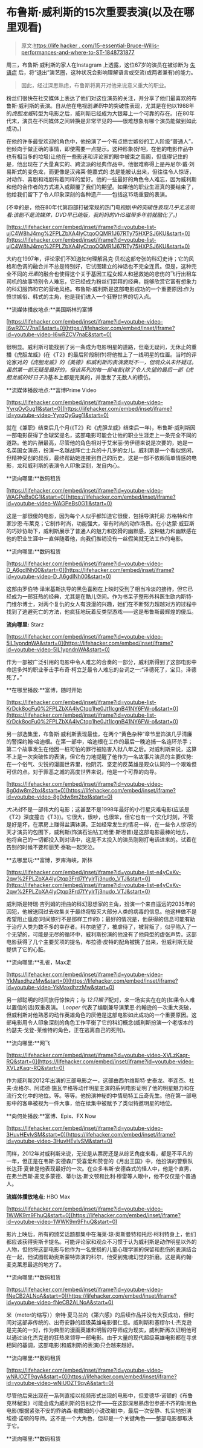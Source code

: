 # 布鲁斯·威利斯的15次重要表演(以及在哪里观看)

> 原文:[https://life hacker . com/15-essential-Bruce-Willis-performances-and-where-to-ST-1848731877](https://lifehacker.com/15-essential-bruce-willis-performances-and-where-to-st-1848731877)

周三，布鲁斯·威利斯的家人在Instagram 上透露，这位67岁的演员在被诊断为 [失语症](https://lifehacker.com/what-to-know-about-aphasia-besides-that-it-affects-you-1848728176) 后，将“退出”演艺圈，这种状况会影响理解语言或交流(或两者兼有)的能力。

> 因此，经过深思熟虑，布鲁斯将离开对他来说意义重大的职业。

粉丝们很快在社交媒体上表达了他们对这位演员的关注，并分享了他们最喜欢的布鲁斯·威利斯的表演。自从他在电视剧*兼职*中的突破性表现，尤其是在他以1988年的*虎胆龙威*转型为电影之后，威利斯已经成为大银幕上一个可靠的存在。(在80年代末，演员在不同媒体之间转换是非常罕见的——很难想象有哪个演员能做到如此成功。)

在他的许多最受欢迎的角色中，他扮演了一个有点愤世嫉俗的工人阶级“普通人”，他倾向于做正确的事情，即使需要一点提示。这种形象(好吧，在他的电影作品中也有相当多的垃圾)让他在一些影迷和评论家的眼中被束之高阁，但值得记住的是，他出现在了大量真实的、跨流派的经典作品中。他很难称得上是丹尼尔·戴·刘易斯式的变色龙，而更像是汉弗莱·鲍嘉式的:总是能被认出来，但往往令人惊讶，对动作、喜剧和戏剧有着同样的爱好。他的一些最好的角色令人难忘，因为威利斯和他的合作者的方式进入或颠覆了我们的期望。如果他的职业生涯真的要结束了，他给我们留下了令人印象深刻的各种遗产——包括这15场重要的表演。

(不幸的是，他在80年代第四部打破常规的热门电视剧*中的突破性表现几乎无法观看:该剧不是流媒体，DVD早已绝版，我妈妈的VHS磁带多年前就融化了。)*

 [https://lifehacker.com/embed/inset/iframe?id=youtube-list-ujC4W8hJ4mg%2FPLZbXA4lyCtqoOQMR1J67RTy75HXPSJ6KU&start=0](https://lifehacker.com/embed/inset/iframe?id=youtube-list-ujC4W8hJ4mg%2FPLZbXA4lyCtqoOQMR1J67RTy75HXPSJ6KU&start=0) 

大约在1997年，评论家们不知道如何理解吕克·贝松这部夸张的科幻史诗；它的风格和色调的融合并不总是特别好，它试图建立的神话也不完全连贯。但是，这种完全不同的*元素*的融合也使得这个关于基因工程女超人和拯救她的悲伤的飞行出租车司机的故事特别令人难忘，它已经成为粉丝们崇拜的经典，能够欣赏它富有想象力的科幻服饰和它的营地风格。布鲁斯·威利斯是这部电影成功的一个重要原因:作为愤世嫉俗、韩式的主角，他是我们进入一个狂野世界的切入点。

**流媒体播放地点:**美国斯林的富博

 [https://lifehacker.com/embed/inset/iframe?id=youtube-video-I6wRZCV7naE&start=0](https://lifehacker.com/embed/inset/iframe?id=youtube-video-I6wRZCV7naE&start=0) 

很明显。威利斯可能找到了另一条成为电影明星的道路，但毫无疑问，无休止的重播《虎胆龙威》(在《T2》的最后阶段制作)将他推上了一线明星的位置。当时的评论家对*的《虎胆龙威》*的《美德》*和*威利斯的表演褒贬不一，但观众从未怀疑过。虽然第一部无疑是最好的，但该系列的每一部电影(除了令人失望的最后一部*《虎胆龙威的好日子》*)基本上都是完美的，并激发了无数人的模仿。

**流媒体播放地点:**富博Prime Video

 [https://lifehacker.com/embed/inset/iframe?id=youtube-video-YyrqOyGug1I&start=0](https://lifehacker.com/embed/inset/iframe?id=youtube-video-YyrqOyGug1I&start=0) 

就在《兼职》结束后几个月(《T2》和《虎胆龙威》结束后一年)，布鲁斯·威利斯因一部电影获得了金球奖提名，这部电影可能会让他的职业生涯走上一条完全不同的道路。他的片酬最高，尽管他的角色相对于艾米丽·劳伊德来说是次要的，她是一名英国女演员，扮演一名越战阵亡士兵的十几岁的女儿。威利斯是一个看似悠闲，但精神受创的叔叔，最终帮助她连接到自己的历史。这是一部不依赖简单情感的电影，龙和威利斯的表演令人印象深刻，发自内心。

**流向哪里:**数码租赁

 [https://lifehacker.com/embed/inset/iframe?id=youtube-video-WAGPeBs0G1I&start=0](https://lifehacker.com/embed/inset/iframe?id=youtube-video-WAGPeBs0G1I&start=0) 

这是一部很傻的电影，因为每个人似乎都知道它很傻，包括导演托尼·苏格特和作家沙恩·布莱克；它制作时尚，功能强大，带有时尚的动作场景。在小达蒙·威亚斯的巧妙协助下，威利斯展示了普通人的魅力和狡猾的幽默感，这种魅力和幽默感在他的职业生涯中一直伴随着他，向我们推销没有一丝假笑就无法工作的电影。

**流向哪里:**数码租赁

 [https://lifehacker.com/embed/inset/iframe?id=youtube-video-D_A6gdlNh00&start=0](https://lifehacker.com/embed/inset/iframe?id=youtube-video-D_A6gdlNh00&start=0) 

这部由罗伯特·泽米基斯执导的黑色喜剧在上映时受到了相当冷淡的接待，但它已经成为一部狂热的经典，尤其是在酷儿空间。作为书呆子整形外科医生欧内斯特·门维尔博士，对两个复仇的女人有浪漫的兴趣，她们在不断努力超越对方的过程中找到了逃避死亡的方法，他疯狂地玩着反类型游戏——这是布鲁斯最辉煌的傻瓜。

**流向哪里:** Starz

 [https://lifehacker.com/embed/inset/iframe?id=youtube-video-5lL1ypndnWA&start=0](https://lifehacker.com/embed/inset/iframe?id=youtube-video-5lL1ypndnWA&start=0) 

作为一部被广泛引用的电影中令人难忘的合奏的一部分，威利斯得到了这部电影中命运多舛的职业拳击手布奇·柯立芝最令人难忘的台词之一:“泽德死了，宝贝。泽德死了。”

**在哪里播放:**富博，随时开始

 [https://lifehacker.com/embed/inset/iframe?id=youtube-list-KrDck8ocFu0%2FPLZbXA4lyCtqq1he0Jt1IcgnB41NY6FW-o&start=0](https://lifehacker.com/embed/inset/iframe?id=youtube-list-KrDck8ocFu0%2FPLZbXA4lyCtqq1he0Jt1IcgnB41NY6FW-o&start=0) 

另一部选集里，布鲁斯·威利斯表现最佳，在两个“黄色杂种”章节里饰演几乎清廉的警探约翰·哈迪根。在第一部中，哈迪根在工作的最后一晚追捕一名连环杀手；第二个故事发生在他因一桩可怕的罪行被陷害入狱八年之后。对威利斯来说，这算不上是一次突破性的表演，但它有力地提醒了他作为一名故事片演员的主要优势:在一个俗气、尖锐的漫画世界里，他阴沉、坚定的反英雄是观众认同的一个艰难但可信的点。对于罪恶之城的高度世界来说，他是一个可靠的向导。

 [https://lifehacker.com/embed/inset/iframe?id=youtube-video-8g0dw8m2bxI&start=0](https://lifehacker.com/embed/inset/iframe?id=youtube-video-8g0dw8m2bxI&start=0) 

*大决战*不是一部伟大的电影；这甚至不是1998年最好的小行星灾难电影(应该是《T2》深度撞击《T3》)。它很大，很吵，也很笨，但它也有一个文化时刻，不管是好是坏，在票房上赚得盆满钵满。正如经常发生的情况一样，在一些令人惊讶的天才演员的包围下，威利斯(饰演石油钻工哈里·斯坦普)是这部电影最棒的地方，他将自己的一切都投入到对话中，这是不太投入的演员刚刚打电话进来的。试着在告别的时候不要和丽芙·泰勒一起哭泣。

**去哪里玩:**富博，罗库海峡，斯林

 [https://lifehacker.com/embed/inset/iframe?id=youtube-list-e4yCxKv-2qw%2FPLZbXA4lyCtqp3Frd7fYyIrTj3nudo_VTJ&start=0](https://lifehacker.com/embed/inset/iframe?id=youtube-list-e4yCxKv-2qw%2FPLZbXA4lyCtqp3Frd7fYyIrTj3nudo_VTJ&start=0) 

威利斯是特瑞·吉列姆的扭曲的科幻思想家的主角，扮演一个来自遥远的2035年的囚犯，他被送回过去收集关于最终将毁灭大部分人类的病毒的信息。他这样做不是希望阻止瘟疫(时间旅行不是那样工作的)；最好的情况是，他获得的信息可能有助于治疗人类为数不多的幸存者。科尔绝望了，被虐待了，被背叛了，似乎陷入了一个无望的，可能是无尽的循环中，威利斯扮演的他没有了他典型的虚张声势。这部电影获得了几个主要奖项的提名，布拉德·皮特的配角被挑了出来，但威利斯无疑提供了它的心脏。

**流向哪里:**孔雀，Max走

 [https://lifehacker.com/embed/inset/iframe?id=youtube-video-YkMaxdhzzMw&start=0](https://lifehacker.com/embed/inset/iframe?id=youtube-video-YkMaxdhzzMw&start=0) 

另一部聪明的时间旅行惊悚片；与 *12只猴子*配对，来一场实实在在的(如果令人难以置信的话)双重表演。 *Looper* 代表了编剧兼导演莱恩·约翰逊的一次重大突破，但威利斯对他熟悉的动作英雄角色的厌倦是这部电影如此成功的一个重要原因。这部电影用令人印象深刻的角色工作平衡了它的科幻概念(威利斯扮演一个老版本的约瑟夫·戈登-莱维特的角色，正在逃离自己的死刑)。

**流向哪里:**网飞

 [https://lifehacker.com/embed/inset/iframe?id=youtube-video-XVLzKaqr-RQ&start=0](https://lifehacker.com/embed/inset/iframe?id=youtube-video-XVLzKaqr-RQ&start=0) 

作为威利斯2012年出演的三部电影之一，这部由西尔维斯特·史泰龙、李连杰、杜夫·龙格尔、阿诺德·施瓦辛格等动作明星主演的系列电影证明了他的明星魅力和在流行文化中的地位。等。等等。他扮演神秘的中情局特工丘奇先生。他在第一部电影中的客串被视为一件大事，他在续集中被赋予了类似特邀明星的地位。

**向何处播放:**富博、Epix、FX Now

 [https://lifehacker.com/embed/inset/iframe?id=youtube-video-3HuvHEvlvSM&start=0](https://lifehacker.com/embed/inset/iframe?id=youtube-video-3HuvHEvlvSM&start=0) 

同样，2012年对威利斯来说，无论是从票房还是从综艺角度来看，都是不平凡的一年，但正是在韦斯·安德森广受喜爱和赞誉的《月出王国》中，他扮演的警察队长达菲·夏普是他表现最好的一次。在众多韦斯·安德森式的怪人中，他是个直男，在弗兰西斯·麦克多蒙德、蒂尔达·斯文顿和比利·穆雷等人眼中，他不仅仅是个普通人。

**流媒体播放地点:** HBO Max

 [https://lifehacker.com/embed/inset/iframe?id=youtube-video-1WWK9m9FhuQ&start=0](https://lifehacker.com/embed/inset/iframe?id=youtube-video-1WWK9m9FhuQ&start=0) 

影片上映后，所有的颁奖话题都集中在海莱·琼·奥斯曼特和托尼·柯利特身上，他们都应该获得奥斯卡提名。可能评论家和观众不习惯于认为威利斯是动作明星以外的人物，但他将这部电影与他作为一名受损的儿童心理学家的保留和悲伤的表演结合在一起，他试图帮助奥斯蒙特饰演的科尔，他受到鬼魂幻觉的折磨。这是离约翰·麦克莱恩最远的地方了。

**流向哪里:**数码租赁

 [https://lifehacker.com/embed/inset/iframe?id=youtube-video-fNeCB2ALNoA&start=0](https://lifehacker.com/embed/inset/iframe?id=youtube-video-fNeCB2ALNoA&start=0) 

米（meter的缩写））奈特·夏马兰的《第六感》的后续作品并没有大获成功，但时间对这部非传统的、出奇安静的超级英雄电影很仁慈。威利斯和塞缪尔·L·杰克逊是完美的一对，作为典型的漫画英雄和明智的导师成为现实，威利斯再次证明他可以通过淡化杰克逊的狂热来领导一部电影。由于大量的现代超级英雄电影都在寻求相同的基调，这部电影(和威利斯的表演)只会越来越好。

**流向哪里:**数码租赁

 [https://lifehacker.com/embed/inset/iframe?id=youtube-video-wNiUOZT9qyA&start=0](https://lifehacker.com/embed/inset/iframe?id=youtube-video-wNiUOZT9qyA&start=0) 

尽管他后来出现在一系列直接以视频形式出现的电影中，但爱德华·诺顿的《布鲁克林秘案》可能会成为威利斯的告别之作——在这部深思熟虑但参差不齐的新黑色电影(根据紧张不安的乔纳森·勒撒姆的小说改编)中，最后一次安静、扎实地扮演埃德·诺顿的导师。这不是一个大角色，但却是一个关键角色——整部电影都取决于它。

**流向哪里:**数码租赁